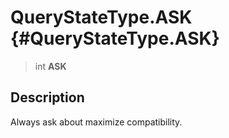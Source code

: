 QueryStateType.ASK {#QueryStateType.ASK}
==================

> int **ASK**

Description
-----------

Always ask about maximize compatibility.
